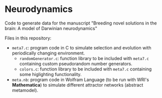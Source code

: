 # Neurodynamics
Code to generate data for the manuscript "Breeding novel solutions in the brain: A model of Darwinian neurodynamics"

Files in this repository:
  - `meta7.c`: program code in C to simulate selection and evolution with periodically changing environment.
     - `randomGenerator.c`: function library to be included with `meta7.c` containing custom pseudorandom number generators.
     - `colors.c`: function library to be included with `meta7.c` containing some higlighting functionality.
  - `meta.nb`: program code in Wolfram Language (to be run with WRI's **Mathematica**) to simulate different attractor networks (abstract metamodel).
